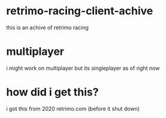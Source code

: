 # retrimo-racing-client-achive
this is an achive of retrimo racing
# multiplayer
i might work on multiplayer but its singleplayer as of right now
# how did i get this?
i got this from 2020 retrimo.com (before it shut down)
